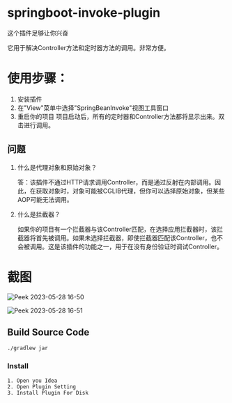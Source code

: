 # springboot-invoke-plugin

这个插件足够让你兴奋

它用于解决Controller方法和定时器方法的调用。非常方便。

# 使用步骤：
1. 安装插件
2. 在"View"菜单中选择"SpringBeanInvoke"视图工具窗口
3. 重启你的项目
项目启动后，所有的定时器和Controller方法都将显示出来。双击进行调用。

## 问题

1. 什么是代理对象和原始对象？

   答：该插件不通过HTTP请求调用Controller，而是通过反射在内部调用。因此，在获取对象时，对象可能被CGLIB代理，但你可以选择原始对象，但某些AOP可能无法调用。


2. 什么是拦截器？

   如果你的项目有一个拦截器与该Controller匹配，在选择应用拦截器时，该拦截器将首先被调用。如果未选择拦截器，即使拦截器匹配该Controller，也不会被调用。这是该插件的功能之一，用于在没有身份验证时调试Controller。

# 截图

![Peek 2023-05-28 16-50](https://github.com/houxinlin/springboot-invoke-plugin/assets/38684327/e387c47b-0cc6-4c9e-9d8e-9a244cdf7bea)


![Peek 2023-05-28 16-51](https://github.com/houxinlin/springboot-invoke-plugin/assets/38684327/45383654-15b1-48d4-ac08-eb87981b52a5)

## Build Source Code

```cmd
./gradlew jar
```
### Install
    1. Open you Idea
    2. Open Plugin Setting
    3. Install Plugin For Disk

